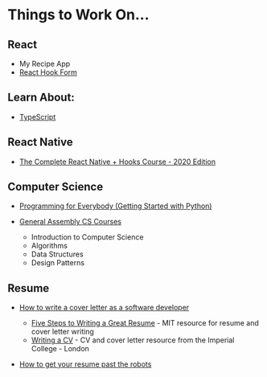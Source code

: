 # Things to Work On...

## React
* My Recipe App
* [React Hook Form](https://react-hook-form.com)

## Learn About:
* [TypeScript](https://www.typescriptlang.org)

## React Native
* [The Complete React Native + Hooks Course - 2020 Edition](https://www.udemy.com/course/the-complete-react-native-and-redux-course/learn)

## Computer Science
* [Programming for Everybody (Getting Started with Python)](https://www.coursera.org/learn/python/home/welcome)

* [General Assembly CS Courses](http://my.generalassemb.ly)
    * Introduction to Computer Science
    * Algorithms
    * Data Structures
    * Design Patterns

## Resume
* [How to write a cover letter as a software developer](https://medium.com/@learnitmyway/how-to-write-a-cover-letter-as-a-software-developer-cover-letter-and-cv-included-2190e0d23e97)
    * [Five Steps to Writing a Great Resume](https://capd.mit.edu/jobs-and-internships/resumes-cvs-cover-letters-and-linkedin/resumes) - MIT resource for resume and cover letter writing
    * [Writing a CV](http://www.imperial.ac.uk/careers/application-process/cv/) - CV and cover letter resource from the Imperial College - London

* [How to get your resume past the robots](https://www.themuse.com/advice/beat-the-robots-how-to-get-your-resume-past-the-system-into-human-hands)

